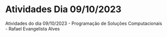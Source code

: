 # Atividades Dia 09/10/2023
Atividades do dia 09/10/2023 - Programação de Soluções Computacionais - Rafael Evangelista Alves
